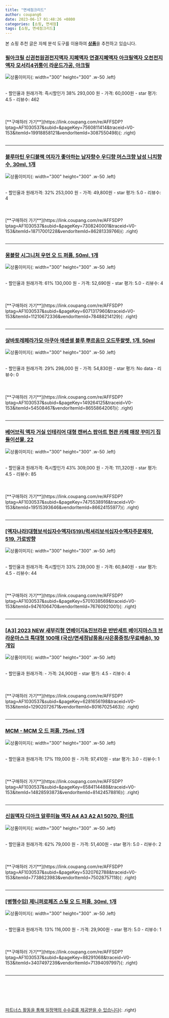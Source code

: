 ```yaml
---
title: "면세점크리드"
author: coupang6
date: 2023-06-17 01:48:26 +0800
categories: [쇼핑, 면세점]
tags: [쇼핑, 면세점크리드]
---
```


본 쇼핑 추천 글은 자체 분석 도구를 이용하여 [**상품**](https://link.coupang.com/a/bao1ui)을 추천하고 있습니다.

### [필아크릴 신권천원권전지액자 지폐액자 연결지폐액자 아크릴액자 오천전지액자 모서리4귀퉁이 라운드가공, 아크릴](https://link.coupang.com/re/AFFSDP?lptag=AF1030537&subid=&pageKey=7560811414&traceid=V0-153&itemId=19918858121&vendorItemId=3087550498)

![상품이미지](https://thumbnail9.coupangcdn.com/thumbnails/remote/230x230ex/image/vendor_inventory/a042/86d9e28547160935206ce2c7ec820c3b8fe3bdf839dbf04dfb314301f126.jpg){: width="300" height="300" .w-50 .left}


<br>
- 할인율과 원래가격: 즉시할인가 38%  293,000   원
- 가격: 60,000원
- star 평가: 4.5
- 리뷰수: 462
<br>
<br>
<br>
<br>
[**구매하러 가기**](https://link.coupang.com/re/AFFSDP?lptag=AF1030537&subid=&pageKey=7560811414&traceid=V0-153&itemId=19918858121&vendorItemId=3087550498){: .right}
<br>
<br>

---

### [블루마틴 우디블랙 여자가 좋아하는 남자향수 우디향 머스크향 남성 니치향수, 30ml, 1개](https://link.coupang.com/re/AFFSDP?lptag=AF1030537&subid=&pageKey=7308240001&traceid=V0-153&itemId=18717001228&vendorItemId=86281339766)

![상품이미지](https://thumbnail9.coupangcdn.com/thumbnails/remote/230x230ex/image/vendor_inventory/427a/b36bd4cd0fe37a4d46bc37288a41ea940cd863f86aa4cc6c9b2e4ee9b5d7.jpg){: width="300" height="300" .w-50 .left}


<br>
- 할인율과 원래가격: 32%  253,000   원
- 가격: 49,800원
- star 평가: 5.0
- 리뷰수: 4
<br>
<br>
<br>
<br>
[**구매하러 가기**](https://link.coupang.com/re/AFFSDP?lptag=AF1030537&subid=&pageKey=7308240001&traceid=V0-153&itemId=18717001228&vendorItemId=86281339766){: .right}
<br>
<br>

---

### [몽블랑 시그니처 우먼 오 드 퍼퓸, 50ml, 1개](https://link.coupang.com/re/AFFSDP?lptag=AF1030537&subid=&pageKey=6071317960&traceid=V0-153&itemId=11210672336&vendorItemId=78488214129)

![상품이미지](https://thumbnail10.coupangcdn.com/thumbnails/remote/230x230ex/image/rs_quotation_api/ujzfnaew/5cd2c3b1da494565a69d5e906c7b8013.jpg){: width="300" height="300" .w-50 .left}


<br>
- 할인율과 원래가격: 61%  130,000   원
- 가격: 52,690원
- star 평가: 5.0
- 리뷰수: 4
<br>
<br>
<br>
<br>
[**구매하러 가기**](https://link.coupang.com/re/AFFSDP?lptag=AF1030537&subid=&pageKey=6071317960&traceid=V0-153&itemId=11210672336&vendorItemId=78488214129){: .right}
<br>
<br>

---

### [살바토레페라가모 아쿠아 에센셜 블루 뿌르옴므 오드뚜왈렛, 1개, 50ml](https://link.coupang.com/re/AFFSDP?lptag=AF1030537&subid=&pageKey=149264125&traceid=V0-153&itemId=54508467&vendorItemId=86558642061)

![상품이미지](https://thumbnail9.coupangcdn.com/thumbnails/remote/230x230ex/image/vendor_inventory/db80/7dd4f591a42689bde79df8121fa19e780ab45dd2a84a2688b739e1cadee6.jpg){: width="300" height="300" .w-50 .left}


<br>
- 할인율과 원래가격: 29%  298,000   원
- 가격: 54,830원
- star 평가: No data
- 리뷰수: 0
<br>
<br>
<br>
<br>
[**구매하러 가기**](https://link.coupang.com/re/AFFSDP?lptag=AF1030537&subid=&pageKey=149264125&traceid=V0-153&itemId=54508467&vendorItemId=86558642061){: .right}
<br>
<br>

---

### [베어브릭 액자 거실 인테리어 대형 캔버스 팝아트 현관 카페 매장 꾸미기 집들이선물, 22](https://link.coupang.com/re/AFFSDP?lptag=AF1030537&subid=&pageKey=7475538916&traceid=V0-153&itemId=19515393646&vendorItemId=86624155977)

![상품이미지](https://thumbnail7.coupangcdn.com/thumbnails/remote/230x230ex/image/vendor_inventory/0fb0/54357cb4115a3040adb57545e8dc359e2cc1d91e2eeb6bc0348f57d8b7df.png){: width="300" height="300" .w-50 .left}


<br>
- 할인율과 원래가격: 즉시할인가 43%  309,000   원
- 가격: 111,320원
- star 평가: 4.5
- 리뷰수: 85
<br>
<br>
<br>
<br>
[**구매하러 가기**](https://link.coupang.com/re/AFFSDP?lptag=AF1030537&subid=&pageKey=7475538916&traceid=V0-153&itemId=19515393646&vendorItemId=86624155977){: .right}
<br>
<br>

---

### [[액자나라]대형보석십자수액자(519)/럭셔리보석십자수액자주문제작, 519, 가로방향](https://link.coupang.com/re/AFFSDP?lptag=AF1030537&subid=&pageKey=5701038569&traceid=V0-153&itemId=9476106470&vendorItemId=76760921001)

![상품이미지](https://thumbnail8.coupangcdn.com/thumbnails/remote/230x230ex/image/vendor_inventory/678d/47aeb87b78619b45bd0ffa95fe6bab11a78c9001c6f3a98348f5307273c7.jpg){: width="300" height="300" .w-50 .left}


<br>
- 할인율과 원래가격: 즉시할인가 33%  239,000   원
- 가격: 60,840원
- star 평가: 4.5
- 리뷰수: 44
<br>
<br>
<br>
<br>
[**구매하러 가기**](https://link.coupang.com/re/AFFSDP?lptag=AF1030537&subid=&pageKey=5701038569&traceid=V0-153&itemId=9476106470&vendorItemId=76760921001){: .right}
<br>
<br>

---

### [[A3] 2023 NEW 새부리형 연베이지&진브라운 반반세트 베이지마스크 브라운마스크 특대형 100매 (국산/면세점납품용/사은품증정/무료배송), 10개입](https://link.coupang.com/re/AFFSDP?lptag=AF1030537&subid=&pageKey=6281656198&traceid=V0-153&itemId=12902072671&vendorItemId=80167025463)

![상품이미지](https://thumbnail8.coupangcdn.com/thumbnails/remote/230x230ex/image/vendor_inventory/58a6/823bd42aab26cd0a5d99e9320d8acb3d13aa0fa271f48aa274b1fe3259fa.jpg){: width="300" height="300" .w-50 .left}


<br>
- 할인율과 원래가격: 
- 가격: 24,900원
- star 평가: 4.5
- 리뷰수: 4
<br>
<br>
<br>
<br>
[**구매하러 가기**](https://link.coupang.com/re/AFFSDP?lptag=AF1030537&subid=&pageKey=6281656198&traceid=V0-153&itemId=12902072671&vendorItemId=80167025463){: .right}
<br>
<br>

---

### [MCM - MCM 오 드 퍼퓸, 75ml, 1개](https://link.coupang.com/re/AFFSDP?lptag=AF1030537&subid=&pageKey=6584114488&traceid=V0-153&itemId=14828593873&vendorItemId=81424578816)

![상품이미지](https://thumbnail7.coupangcdn.com/thumbnails/remote/230x230ex/image/vendor_inventory/8cf2/29b5e560dc74d9f2dbc5df026d15efaade35c411adbc05f4772a184eb64c.jpg){: width="300" height="300" .w-50 .left}


<br>
- 할인율과 원래가격: 17%  119,000   원
- 가격: 97,410원
- star 평가: 3.0
- 리뷰수: 1
<br>
<br>
<br>
<br>
[**구매하러 가기**](https://link.coupang.com/re/AFFSDP?lptag=AF1030537&subid=&pageKey=6584114488&traceid=V0-153&itemId=14828593873&vendorItemId=81424578816){: .right}
<br>
<br>

---

### [신원액자 디아크 알루미늄 액자 A4 A3 A2 A1 5070, 화이트](https://link.coupang.com/re/AFFSDP?lptag=AF1030537&subid=&pageKey=5320762788&traceid=V0-153&itemId=7738623983&vendorItemId=75028757118)

![상품이미지](https://thumbnail8.coupangcdn.com/thumbnails/remote/230x230ex/image/vendor_inventory/ce7f/4bae77683f65a254d1ef5c20846cb25a7149e23183a9275b807becb1780f.jpg){: width="300" height="300" .w-50 .left}


<br>
- 할인율과 원래가격: 62%  79,000   원
- 가격: 51,400원
- star 평가: 5.0
- 리뷰수: 2
<br>
<br>
<br>
<br>
[**구매하러 가기**](https://link.coupang.com/re/AFFSDP?lptag=AF1030537&subid=&pageKey=5320762788&traceid=V0-153&itemId=7738623983&vendorItemId=75028757118){: .right}
<br>
<br>

---

### [[병행수입] 제니퍼로페즈 스틸 오 드 퍼퓸, 30ml, 1개](https://link.coupang.com/re/AFFSDP?lptag=AF1030537&subid=&pageKey=88291068&traceid=V0-153&itemId=3407497239&vendorItemId=71394097997)

![상품이미지](https://thumbnail6.coupangcdn.com/thumbnails/remote/230x230ex/image/vendor_inventory/3bae/3d6c79beac5a68b744272a4b6337000747370c90bdfa75dae518028603dc.jpg){: width="300" height="300" .w-50 .left}


<br>
- 할인율과 원래가격: 13%  116,000   원
- 가격: 29,900원
- star 평가: 5.0
- 리뷰수: 1
<br>
<br>
<br>
<br>
[**구매하러 가기**](https://link.coupang.com/re/AFFSDP?lptag=AF1030537&subid=&pageKey=88291068&traceid=V0-153&itemId=3407497239&vendorItemId=71394097997){: .right}
<br>
<br>

---
<br><br><br><br><br> [파트너스 활동을 통해 일정액의 수수료를 제공받을 수 있습니다](https://link.coupang.com/a/bao1ui){: .right}